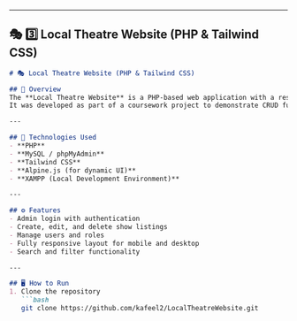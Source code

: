 
---

## 🎭 **3️⃣ Local Theatre Website (PHP & Tailwind CSS)**

```markdown
# 🎭 Local Theatre Website (PHP & Tailwind CSS)

## 📘 Overview
The **Local Theatre Website** is a PHP-based web application with a responsive admin dashboard styled using **Tailwind CSS**.  
It was developed as part of a coursework project to demonstrate CRUD functionality, role-based authentication, and clean UI design.

---

## 🧰 Technologies Used
- **PHP**
- **MySQL / phpMyAdmin**
- **Tailwind CSS**
- **Alpine.js (for dynamic UI)**
- **XAMPP (Local Development Environment)**

---

## ⚙️ Features
- Admin login with authentication  
- Create, edit, and delete show listings  
- Manage users and roles  
- Fully responsive layout for mobile and desktop  
- Search and filter functionality  

---

## 🖥️ How to Run
1. Clone the repository  
   ```bash
   git clone https://github.com/kafeel2/LocalTheatreWebsite.git

